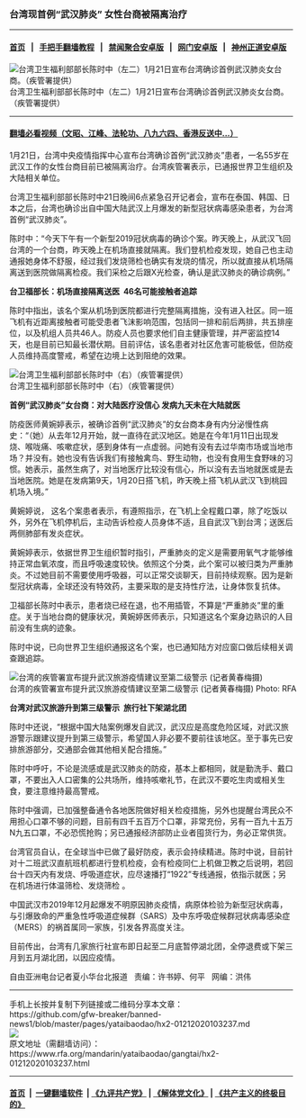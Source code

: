 ### 台湾现首例“武汉肺炎”    女性台商被隔离治疗
------------------------

#### [首页](https://github.com/gfw-breaker/banned-news1/blob/master/README.md) &nbsp;&nbsp;|&nbsp;&nbsp; [手把手翻墙教程](https://github.com/gfw-breaker/guides/wiki) &nbsp;&nbsp;|&nbsp;&nbsp; [禁闻聚合安卓版](https://github.com/gfw-breaker/bn-android) &nbsp;&nbsp;|&nbsp;&nbsp; [网门安卓版](https://github.com/oGate2/oGate) &nbsp;&nbsp;|&nbsp;&nbsp; [神州正道安卓版](https://github.com/SzzdOgate/update) 



<div id="headerimg">
 <img alt="台湾卫生福利部部长陈时中（左二）1月21日宣布台湾确诊首例武汉肺炎女台商。（疾管署提供）" src="https://www.rfa.org/mandarin/yataibaodao/gangtai/hx2-01212020103237.html/4e00.jpg/@@images/5d20dd4f-8d56-4242-97d8-ab7fb150a64f.jpeg" title="台湾卫生福利部部长陈时中（左二）1月21日宣布台湾确诊首例武汉肺炎女台商。（疾管署提供）"/>
 <div id="headerimgcontents">
  <div id="headerimgcaption">
   <span>
    台湾卫生福利部部长陈时中（左二）1月21日宣布台湾确诊首例武汉肺炎女台商。（疾管署提供）
   </span>
   <!-- zoomattribute -->
  </div>
  <!-- headerimgcaption -->
 </div>
 <!-- headerimagecontents -->
</div>

<hr/>


#### [翻墙必看视频（文昭、江峰、法轮功、八九六四、香港反送中...）](http://167.172.214.107/home.html)

<div id="storytext">
 <div>
  <div class="slot_header">
  </div>
 </div>
 <p>
  1月21日，台湾中央疫情指挥中心宣布台湾确诊首例“武汉肺炎”患者，一名55岁在武汉工作的女性台商目前已被隔离治疗。台湾疾管署表示，已通报世界卫生组织及大陆相关单位。
 </p>
 <p>
  台湾卫生福利部部长陈时中21日晚间6点紧急召开记者会，宣布在泰国、韩国、日本之后，台湾也确诊出自中国大陆武汉上月爆发的新型冠状病毒感染患者，为台湾首例“武汉肺炎”。
 </p>
 <p>
  陈时中：“今天下午有一个新型2019冠状病毒的确诊个案。昨天晚上，从武汉飞回台湾的一个台商，昨天晚上在机场直接就隔离。我们登机检疫发现，她自己也主动通报她身体不舒服，经过我们发烧筛检也确实有发烧的情况，所以就直接从机场隔离送到医院做隔离检疫。我们采检之后跟X光检查，确认是武汉肺炎的确诊病例。”
 </p>
 <p>
 </p>
 <p>
 </p>
 <p>
  <b>
   台卫福部长：机场直接隔离送医  46名可能接触者追踪
  </b>
 </p>
 <p>
  陈时中指出，该名个案从机场到医院都进行完整隔离措施，没有进入社区。同一班飞机有近距离接触者可能受患者飞沫影响范围，包括同一排和前后两排，共五排座位，以及机组人员共46人。防疫人员也要求他们自主健康管理，并严密监控14天，也是目前已知最长潜伏期。目前评估，该名患者对社区危害可能极低，但防疫人员维持高度警戒，希望在边境上达到阻绝的效果。
 </p>
 <p>
  <div class="image-inline captioned" style="width:680px;">
   <div style="width:680px;">
    <img alt="台湾卫生福利部部长陈时中（右）（疾管署提供）" src="https://www.rfa.org/mandarin/yataibaodao/gangtai/hx2-01212020103237.html/0121d.jpg" title="台湾卫生福利部部长陈时中（右）（疾管署提供）"/>
   </div>
   <div class="image-caption">
    <span style="width:680px;">
     台湾卫生福利部部长陈时中（右）（疾管署提供）
    </span>
    <span class="copyright">
    </span>
   </div>
  </div>
 </p>
 <p>
  <b>
   首例“武汉肺炎”女台商：对大陆医疗没信心 发病九天未在大陆就医
  </b>
 </p>
 <p>
  防疫医师黄婉婷表示，被确诊首例“武汉肺炎”的女台商本身有内分泌慢性病史：“（她）从去年12月开始，就一直待在武汉地区。她是在今年1月11日出现发烧、喉咙痛、咳嗽症状，感到身体有一点虚弱。问她有没有去过华南市场或当地市场？并没有。她也没有告诉我们有接触禽鸟、野生动物，也没有食用生食野味的习惯。她表示，虽然生病了，对当地医疗比较没有信心，所以没有去当地就医或是去当地医院。她是在发病第9天，1月20日搭飞机，昨天晚上搭飞机从武汉飞到桃园机场入境。”
 </p>
 <p>
  黄婉婷说， 这名个案患者表示，有遵照指示，在飞机上全程戴口罩，除了吃饭以外，另外在飞机停机后，主动告诉检疫人员身体不适，且自武汉飞到台湾；送医后两侧肺部有发炎症状。
 </p>
 <p>
  黄婉婷表示，依据世界卫生组织暂时指引，严重肺炎的定义是需要用氧气才能够维持正常血氧浓度，而且呼吸速度较快。依照这个分类，此个案可以被归类为严重肺炎。不过她目前不需要使用呼吸器，可以正常交谈聊天，目前持续观察。因为是新型冠状病毒，全球还没有特效药，主要采取的是支持性疗法，让身体恢复抗体。
 </p>
 <p>
  卫福部长陈时中表示，患者烧已经在退，也不用插管，不算是“严重肺炎”里的重症。关于当地台商的健康状况，黄婉婷医师表示，只知道这名个案身边熟识的人目前没有生病的迹象。
 </p>
 <p>
  陈时中说，已向世界卫生组织通报这名个案，也已通知陆方对应窗口做后续相关调查跟追踪。
 </p>
 <p>
  <div class="image-inline captioned" style="width:622px;">
   <div style="width:622px;">
    <img alt="台湾的疾管署宣布提升武汉旅游疫情建议至第二级警示 (记者黄春梅摄)" src="https://www.rfa.org/mandarin/yataibaodao/gangtai/hx2-01212020103237.html/0121e.jpg" title="台湾的疾管署宣布提升武汉旅游疫情建议至第二级警示 (记者黄春梅摄)"/>
   </div>
   <div class="image-caption">
    <span style="width:622px;">
     台湾的疾管署宣布提升武汉旅游疫情建议至第二级警示 (记者黄春梅摄)
    </span>
    <span class="copyright">
     Photo: RFA
    </span>
   </div>
  </div>
 </p>
 <p>
  <b>
   台湾对武汉旅游升到第三级警示  旅行社下架湖北团
  </b>
 </p>
 <p>
  陈时中还说，“根据中国大陆案例爆发自武汉，武汉应是高度危险区域，对武汉旅游警示跟建议提升到第三级警示，希望国人非必要不要前往该地区。至于事先已安排旅游部分，交通部会做其他相关配合措施。”
 </p>
 <p>
  陈时中呼吁，不论是流感或是武汉肺炎的防疫，基本上都相同，就是勤洗手、戴口罩，不要出入人口密集的公共场所，维持咳嗽礼节，在武汉不要吃生肉或相关生食，要注意维持最高警戒。
 </p>
 <p>
  陈时中强调，已加强整备通令各地医院做好相关检疫措施，另外也提醒台湾民众不用担心口罩不够的问题，目前有四千五百万个口罩，非常充份，另有一百九十五万N九五口罩，不必恐慌抢购；另已通报经济部防止业者囤货行为，务必正常供货。
 </p>
 <p>
  台湾官员自认，在全球当中已做了最好防疫，表示会持续精进。陈时中说，目前针对十二班武汉直航班机都进行登机检疫，会有检疫同仁上机做卫教之后说明，若回台十四天内有发烧、呼吸道症状，应尽速播打“1922”专线通报，依指示就医；另在机场进行体温筛检、发烧筛检 。
 </p>
 <p>
  中国武汉市2019年12月起爆发不明原因肺炎疫情，病原体检验为新型冠状病毒，与引爆致命的严重急性呼吸道症候群（SARS）及中东呼吸症候群冠状病毒感染症（MERS）的祸首属同一家族，引发各界高度关注。
 </p>
 <p>
  目前传出，台湾有几家旅行社宣布即日起至二月底暂停湖北团，全停退费或下架三月到五月湖北团，以因应疫情。
 </p>
 <p>
 </p>
 <p>
  自由亚洲电台记者夏小华台北报道   责编：许书婷、何平   网编：洪伟
 </p>
</div>

<hr/>
手机上长按并复制下列链接或二维码分享本文章：<br/>
https://github.com/gfw-breaker/banned-news1/blob/master/pages/yataibaodao/hx2-01212020103237.md <br/>
<a href='https://github.com/gfw-breaker/banned-news1/blob/master/pages/yataibaodao/hx2-01212020103237.md'><img src='https://github.com/gfw-breaker/banned-news1/blob/master/pages/yataibaodao/hx2-01212020103237.md.png'/></a> <br/>
原文地址（需翻墙访问）：https://www.rfa.org/mandarin/yataibaodao/gangtai/hx2-01212020103237.html


------------------------
#### [首页](https://github.com/gfw-breaker/banned-news1/blob/master/README.md) &nbsp;|&nbsp; [一键翻墙软件](https://github.com/gfw-breaker/nogfw/blob/master/README.md) &nbsp;| [《九评共产党》](https://github.com/gfw-breaker/9ping.md/blob/master/README.md#九评之一评共产党是什么) | [《解体党文化》](https://github.com/gfw-breaker/jtdwh.md/blob/master/README.md) | [《共产主义的终极目的》](https://github.com/gfw-breaker/gczydzjmd.md/blob/master/README.md)


<img src='http://gfw-breaker.win/banned-news/pages/yataibaodao/hx2-01212020103237.md' width='0px' height='0px'/>